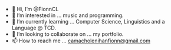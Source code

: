 - 👋 Hi, I’m @FionnCL
- 👀 I’m interested in ... music and programming.
- 🌱 I’m currently learning ... Computer Science, Linguistics and a Language @ TCD.
- 💞️ I’m looking to collaborate on ... my portfolio.
- 📫 How to reach me ... camacholenihanfionn@gmail.com

<!---
FionnCL/FionnCL is a ✨ special ✨ repository because its `README.md` (this file) appears on your GitHub profile.
You can click the Preview link to take a look at your changes.
--->
